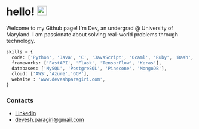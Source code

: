 # hello! <img src="https://media.giphy.com/media/hvRJCLFzcasrR4ia7z/giphy.gif" width="25px">

Welcome to my Github page! I'm Dev, an undergrad @ University of Maryland. I am passionate about solving real-world problems through technology. 

```python
skills = {
  code: ['Python', 'Java', 'C', 'JavaScript', 'Ocaml', 'Ruby', 'Bash', 'Markdown'], 
  frameworks: ['FastAPI', 'Flask', 'TensorFlow', 'Keras'],
  databases: ['MySQL', 'PostgreSQL', 'Pinecone', 'MongoDB'],
  cloud: ['AWS','Azure','GCP'],
  website : 'www.deveshparagiri.com',
}
```

### Contacts
* [LinkedIn](https://www.linkedin.com/in/devesh-paragiri-96b593212/)
* devesh.paragiri@gmail.com
